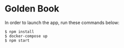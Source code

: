 # Golden Book

In order to launch the app, run these commands below:

```shell
$ npm install
$ docker-compose up
$ npm start
```
